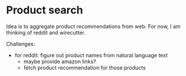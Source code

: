 # Product search

Idea is to aggregate product recommendations from web. For now, I am thinking of reddit
and wirecutter.

Challenges:
- for reddit: figure out product names from natural language text 
    - maybe provide amazon links?
    - fetch product recommendation for those products
